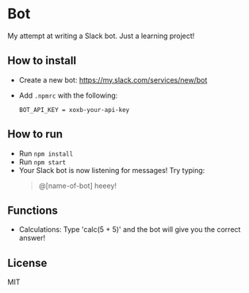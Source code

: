# Bot

My attempt at writing a Slack bot. Just a learning project!

## How to install
* Create a new bot: https://my.slack.com/services/new/bot
* Add `.npmrc` with the following:

  ```shell
  BOT_API_KEY = xoxb-your-api-key
  ```

## How to run
* Run `npm install`
* Run `npm start`
* Your Slack bot is now listening for messages! Try typing:
  > @[name-of-bot] heeey!

## Functions
* Calculations: Type 'calc(5 + 5)' and the bot will give you the correct answer!

## License
MIT
